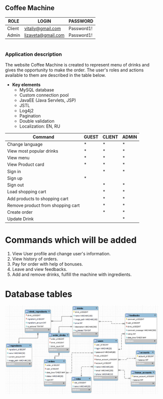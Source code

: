 ## Coffee Machine

ROLE | LOGIN | PASSWORD 
---------| --------------|----------------
Client| vitaliy@gmail.com | Password1!  |
Admin| lizaveta@gmail.com | Password1! |
#
### Application description
   The website Coffee Machine is created to represent menu of drinks and gives the opportunity to make the order.
   The user's roles and actions available to them are described in the table below.
    
   * **Key elements**
      - MySQL database
	  - Custom connection pool
      - JavaEE  (Java Servlets, JSP)
      - JSTL
      - Log4j2
      - Pagination
      - Double validation
      - Localization: EN, RU
      
Command | GUEST | CLIENT | ADMIN 
---------|-------|--------|------
Change language| * | * | * |
View most popular drinks| * | * | * |
View menu| * | * | * |
View Product card| * | * | * |
Sign in|   | * | * |
Sign up| * |   |
Sign out|   | * | * |
Load shopping cart|   | * | * |
Add products to shopping cart|  | * | * |
Remove product from shopping cart|  | * | * |
Create order|  | * | * |
Update Drink|  |   | * |<br/>	
# Commands which will be added
1. View User profile and change user's information.<br/>
2. View history of orders.<br/>
3. Pay for order with help of bonuses.
4. Leave and view feedbacks.
5. Add and remove drinks, fulfill the machine with ingredients.
# Database tables
![](https://github.com/LizavetaSinitsyna/JavaWebDevelopment-CoffeeMaker/blob/main/database/tables.JPG)


